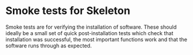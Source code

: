 # Smoke tests for Skeleton
Smoke tests are for verifying the installation of software. These should ideally be a small set of quick post-installation tests which check that installation was successful, the most important functions work and that the software runs through as expected.
